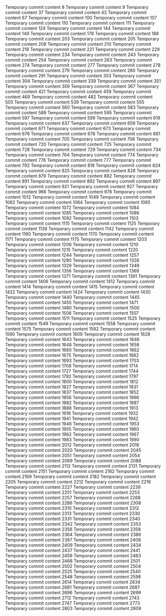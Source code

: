 Temporary commit content 8
Temporary commit content 9
Temporary commit content 37
Temporary commit content 43
Temporary commit content 67
Temporary commit content 100
Temporary commit content 107
Temporary commit content 110
Temporary commit content 111
Temporary commit content 124
Temporary commit content 144
Temporary commit content 149
Temporary commit content 178
Temporary commit content 188
Temporary commit content 203
Temporary commit content 205
Temporary commit content 208
Temporary commit content 210
Temporary commit content 218
Temporary commit content 221
Temporary commit content 229
Temporary commit content 234
Temporary commit content 243
Temporary commit content 254
Temporary commit content 263
Temporary commit content 274
Temporary commit content 277
Temporary commit content 278
Temporary commit content 279
Temporary commit content 280
Temporary commit content 291
Temporary commit content 303
Temporary commit content 304
Temporary commit content 339
Temporary commit content 351
Temporary commit content 359
Temporary commit content 367
Temporary commit content 421
Temporary commit content 459
Temporary commit content 469
Temporary commit content 482
Temporary commit content 505
Temporary commit content 539
Temporary commit content 555
Temporary commit content 560
Temporary commit content 583
Temporary commit content 589
Temporary commit content 595
Temporary commit content 597
Temporary commit content 599
Temporary commit content 619
Temporary commit content 637
Temporary commit content 659
Temporary commit content 671
Temporary commit content 673
Temporary commit content 676
Temporary commit content 678
Temporary commit content 681
Temporary commit content 705
Temporary commit content 706
Temporary commit content 720
Temporary commit content 725
Temporary commit content 728
Temporary commit content 729
Temporary commit content 734
Temporary commit content 764
Temporary commit content 774
Temporary commit content 776
Temporary commit content 777
Temporary commit content 792
Temporary commit content 818
Temporary commit content 824
Temporary commit content 825
Temporary commit content 828
Temporary commit content 879
Temporary commit content 882
Temporary commit content 891
Temporary commit content 892
Temporary commit content 897
Temporary commit content 921
Temporary commit content 927
Temporary commit content 966
Temporary commit content 978
Temporary commit content 1012
Temporary commit content 1049
Temporary commit content 1062
Temporary commit content 1064
Temporary commit content 1065
Temporary commit content 1072
Temporary commit content 1084
Temporary commit content 1085
Temporary commit content 1086
Temporary commit content 1092
Temporary commit content 1103
Temporary commit content 1115
Temporary commit content 1125
Temporary commit content 1138
Temporary commit content 1142
Temporary commit content 1160
Temporary commit content 1170
Temporary commit content 1171
Temporary commit content 1175
Temporary commit content 1203
Temporary commit content 1206
Temporary commit content 1210
Temporary commit content 1215
Temporary commit content 1220
Temporary commit content 1244
Temporary commit content 1257
Temporary commit content 1280
Temporary commit content 1328
Temporary commit content 1329
Temporary commit content 1349
Temporary commit content 1356
Temporary commit content 1369
Temporary commit content 1371
Temporary commit content 1391
Temporary commit content 1406
Temporary commit content 1412
Temporary commit content 1414
Temporary commit content 1415
Temporary commit content 1422
Temporary commit content 1424
Temporary commit content 1430
Temporary commit content 1440
Temporary commit content 1445
Temporary commit content 1455
Temporary commit content 1471
Temporary commit content 1480
Temporary commit content 1500
Temporary commit content 1506
Temporary commit content 1507
Temporary commit content 1511
Temporary commit content 1525
Temporary commit content 1549
Temporary commit content 1558
Temporary commit content 1575
Temporary commit content 1582
Temporary commit content 1590
Temporary commit content 1609
Temporary commit content 1628
Temporary commit content 1643
Temporary commit content 1646
Temporary commit content 1648
Temporary commit content 1658
Temporary commit content 1660
Temporary commit content 1662
Temporary commit content 1675
Temporary commit content 1682
Temporary commit content 1693
Temporary commit content 1703
Temporary commit content 1708
Temporary commit content 1714
Temporary commit content 1727
Temporary commit content 1744
Temporary commit content 1792
Temporary commit content 1797
Temporary commit content 1800
Temporary commit content 1812
Temporary commit content 1827
Temporary commit content 1831
Temporary commit content 1837
Temporary commit content 1852
Temporary commit content 1856
Temporary commit content 1866
Temporary commit content 1882
Temporary commit content 1887
Temporary commit content 1888
Temporary commit content 1913
Temporary commit content 1918
Temporary commit content 1932
Temporary commit content 1941
Temporary commit content 1942
Temporary commit content 1946
Temporary commit content 1953
Temporary commit content 1955
Temporary commit content 1960
Temporary commit content 1962
Temporary commit content 1967
Temporary commit content 1983
Temporary commit content 1990
Temporary commit content 2012
Temporary commit content 2016
Temporary commit content 2020
Temporary commit content 2045
Temporary commit content 2051
Temporary commit content 2054
Temporary commit content 2069
Temporary commit content 2088
Temporary commit content 2112
Temporary commit content 2131
Temporary commit content 2151
Temporary commit content 2162
Temporary commit content 2169
Temporary commit content 2182
Temporary commit content 2205
Temporary commit content 2212
Temporary commit content 2216
Temporary commit content 2227
Temporary commit content 2239
Temporary commit content 2251
Temporary commit content 2253
Temporary commit content 2257
Temporary commit content 2268
Temporary commit content 2286
Temporary commit content 2308
Temporary commit content 2310
Temporary commit content 2312
Temporary commit content 2313
Temporary commit content 2330
Temporary commit content 2331
Temporary commit content 2340
Temporary commit content 2342
Temporary commit content 2353
Temporary commit content 2356
Temporary commit content 2358
Temporary commit content 2364
Temporary commit content 2386
Temporary commit content 2387
Temporary commit content 2408
Temporary commit content 2409
Temporary commit content 2434
Temporary commit content 2437
Temporary commit content 2441
Temporary commit content 2459
Temporary commit content 2463
Temporary commit content 2468
Temporary commit content 2501
Temporary commit content 2502
Temporary commit content 2504
Temporary commit content 2525
Temporary commit content 2540
Temporary commit content 2548
Temporary commit content 2598
Temporary commit content 2614
Temporary commit content 2634
Temporary commit content 2681
Temporary commit content 2687
Temporary commit content 2696
Temporary commit content 2699
Temporary commit content 2712
Temporary commit content 2743
Temporary commit content 2747
Temporary commit content 2773
Temporary commit content 2803
Temporary commit content 2809
